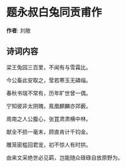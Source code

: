 # 题永叔白兔同贡甫作

**作者**: 刘敞

## 诗词内容

梁王兔园三百里，不闻有与雪霜比。

今公畜此安取之，莹若寒玉无磷缁。

春秋书瑞不常有，历年旷世曾一偶。

宁知彼非太阴魄，鳯凰麒麟亦郊薮。

周南之人公腹心，张罝肃肃横中林。

献全不损一毫末，顾直肯计千钧金。

雕笼密槛回君宠，初不惊人有时拱。

由来文采绝世必见羁，岂能随众碌碌自放原野为。


